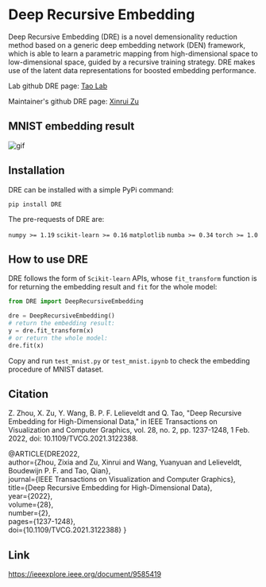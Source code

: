 # Deep Recursive Embedding

Deep Recursive Embedding (DRE) is a novel demensionality reduction method based on a generic deep embedding network (DEN) framework, which is able to learn a parametric mapping from high-dimensional space to low-dimensional space, guided by a recursive training strategy. DRE makes use of the latent data representations for boosted embedding performance.

Lab github DRE page:
[Tao Lab](https://github.com/tao-aimi/DeepRecursiveEmbedding)

Maintainer's github DRE page:
[Xinrui Zu](https://github.com/zuxinrui/DeepRecursiveEmbedding)

## MNIST embedding result

![gif](/images/MNIST-conv-2.gif)

## Installation

DRE can be installed with a simple PyPi command:

`pip install DRE`

The pre-requests of DRE are:

`numpy >= 1.19`
`scikit-learn >= 0.16`
`matplotlib`
`numba >= 0.34`
`torch >= 1.0`

## How to use DRE

DRE follows the form of `Scikit-learn` APIs, whose `fit_transform` function is for returning the embedding result and `fit` for the whole model:

```python
from DRE import DeepRecursiveEmbedding

dre = DeepRecursiveEmbedding()
# return the embedding result:
y = dre.fit_transform(x)
# or return the whole model:
dre.fit(x)
```
Copy and run `test_mnist.py` or `test_mnist.ipynb` to check the embedding procedure of MNIST dataset.

## Citation
Z. Zhou, X. Zu, Y. Wang, B. P. F. Lelieveldt and Q. Tao, "Deep Recursive Embedding for High-Dimensional Data," in IEEE Transactions on Visualization and Computer Graphics, vol. 28, no. 2, pp. 1237-1248, 1 Feb. 2022, doi: 10.1109/TVCG.2021.3122388.

@ARTICLE{DRE2022,  
  author={Zhou, Zixia and Zu, Xinrui and Wang, Yuanyuan and Lelieveldt, Boudewijn P. F. and Tao, Qian},  
  journal={IEEE Transactions on Visualization and Computer Graphics},   
  title={Deep Recursive Embedding for High-Dimensional Data},   
  year={2022},  
  volume={28},  
  number={2},  
  pages={1237-1248},  
  doi={10.1109/TVCG.2021.3122388}
  }


## Link
https://ieeexplore.ieee.org/document/9585419

## 

